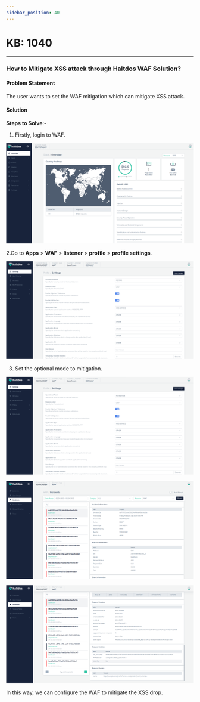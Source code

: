 ```yaml
---
sidebar_position: 40
---
```


# KB: 1040
-----------

### **How to Mitigate XSS attack through Haltdos WAF Solution?**

#### **Problem Statement**

The user wants to set the WAF mitigation which can mitigate XSS attack.

#### **Solution**

**Steps to Solve**:-

1. Firstly, login to WAF.

![kb-1040](/img/waf/v7/kb/overview_kb_1040_1.png)

2.Go to **Apps** > **WAF** > **listener** > **profile** > **profile settings**.

![kb-1040](/img/waf/v7/kb/settings_kb_1040_2.png)

3. Set the optional mode to mitigation.

![kb-1040](/img/waf/v7/kb/settings_kb_1040_3.png)

![kb-1040](/img/waf/v7/kb/incidents_kb_1040_4.png)

![kb-1040](/img/waf/v7/kb/incidents_kb_1040_5.png)

In this way, we can configure the WAF to mitigate the XSS drop.

